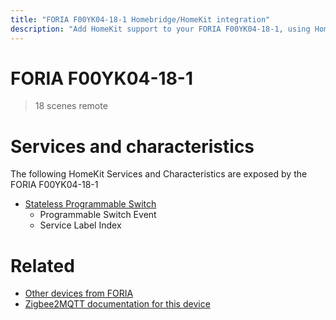 ```yaml
---
title: "FORIA F00YK04-18-1 Homebridge/HomeKit integration"
description: "Add HomeKit support to your FORIA F00YK04-18-1, using Homebridge, Zigbee2MQTT and homebridge-z2m."
---
```

<!---
This file has been GENERATED using src/docgen/docgen.ts
DO NOT EDIT THIS FILE MANUALLY!
-->
# FORIA F00YK04-18-1
> 18 scenes remote


# Services and characteristics
The following HomeKit Services and Characteristics are exposed by
the FORIA F00YK04-18-1

* [Stateless Programmable Switch](../../action.md)
  * Programmable Switch Event
  * Service Label Index


# Related
* [Other devices from FORIA](../index.md#foria)
* [Zigbee2MQTT documentation for this device](https://www.zigbee2mqtt.io/devices/F00YK04-18-1.html)